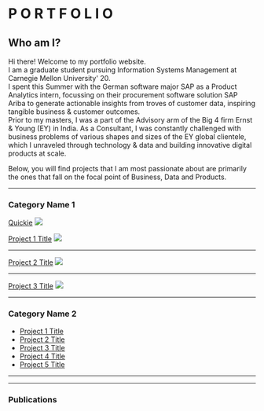 # P O R T F O L I O
## Who am I?
Hi there! Welcome to my portfolio website. <br>
I am a graduate student pursuing Information Systems Management at Carnegie Mellon University' 20. <br>
I spent this Summer with the German software major SAP as a Product Analytics intern, focussing on their procurement software solution SAP Ariba to generate actionable insights from troves of customer data, inspiring tangible business & customer outcomes. <br>
Prior to my masters, I was a part of the Advisory arm of the Big 4 firm Ernst & Young (EY) in India. As a Consultant, I was constantly challenged with business problems of various shapes and sizes of the EY global clientele, which I unraveled through technology & data and building innovative digital products at scale.

Below, you will find projects that I am most passionate about are primarily the ones that fall on the focal point of Business, Data and Products.  

---

### Category Name 1 
[Quickie](/quick_portfolio)
<img src="images/dummy_thumbnail.jpg?raw=true"/>

[Project 1 Title](/sample_page)
<img src="images/dummy_thumbnail.jpg?raw=true"/>

---
[Project 2 Title](/pdf/sample_presentation.pdf)
<img src="images/dummy_thumbnail.jpg?raw=true"/>

---
[Project 3 Title](http://example.com/)
<img src="images/dummy_thumbnail.jpg?raw=true"/>

---

### Category Name 2

- [Project 1 Title](http://example.com/)
- [Project 2 Title](http://example.com/)
- [Project 3 Title](http://example.com/)
- [Project 4 Title](http://example.com/)
- [Project 5 Title](http://example.com/)

---




---
### Publications
